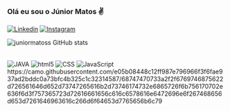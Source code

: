 ### Olá eu sou o Júnior Matos ✌️

[![Linkedin](https://img.shields.io/badge/LinkedIn-0077B5?style=for-the-badge&logo=linkedin&logoColor=white)](https://www.linkedin.com/in/junior-matos-59a65a1b9/) 
[![Instagram](https://img.shields.io/badge/Instagram-E4405F?style=for-the-badge&logo=instagram&logoColor=white)](https://www.instagram.com/juniorrmatoss/)

![juniormatoss GitHub stats](https://github-readme-stats.vercel.app/api?username=juniormatoss&show_icons=true&theme=dracula)

<div style="display: inline_block"><br/>
    <img align="center" alt="JAVA" src="https://img.shields.io/badge/Java-ED8B00?style=for-the-badge&logo=openjdk&logoColor=white"/>
    <img align="center" alt="html5" src="https://img.shields.io/badge/HTML-239120?style=for-the-badge&logo=html5&logoColor=white"/>
    <img align="center" alt="CSS" src="https://img.shields.io/badge/CSS-239120?&style=for-the-badge&logo=css3&logoColor=white"/>
    <img align="center" alt="JavaScript" src="https://img.shields.io/badge/JavaScript-F7DF1E?style=for-the-badge&logo=javascript&logoColor=black"/>
    https://camo.githubusercontent.com/e05b08448c12ff987e796966f3f6fae937ad2bddc0a73bfc4b325c1c32314587/68747470733a2f2f6769746875622d726561646d652d73747265616b2d73746174732e6865726f6b756170702e636f6d3f757365723d72616661656c616c6578616e6472696e6f267468656d653d7261646963616c266d6f64653d7765656b6c79
    
    

    

</div>
